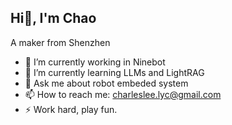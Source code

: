 ## Hi👋, I'm Chao

A maker from Shenzhen

- 🔭 I’m currently working in Ninebot
- 🌱 I’m currently learning LLMs and LightRAG
- 💬 Ask me about robot embeded system
- 📫 How to reach me: charleslee.lyc@gmail.com
- ⚡ Work hard, play fun.
